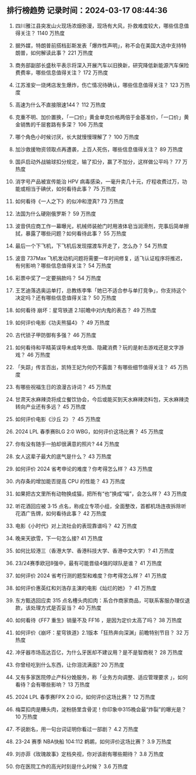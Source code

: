 
## 排行榜趋势 记录时间：2024-03-17 08:44:36
  
  1. 四川雅江县突发山火现场浓烟弥漫，现场有大风，扑救难度较大，哪些信息值得关注？ 1140 万热度
    
  2. 据外媒，特朗普前搭档彭斯发表「爆炸性声明」，称不会在美国大选中支持特朗普，如何解读此事？ 221 万热度
    
  3. 商务部副部长盛秋平表示将深入开展汽车以旧换新，研究降低新能源汽车保险费费率，哪些信息值得关注？ 172 万热度
    
  4. 江苏淮安一烧烤店发生爆炸，伤亡情况待确认，哪些信息值得关注？ 123 万热度
    
  5. 高速为什么不直接限速144？ 112 万热度
    
  6. 克重不明、加价置换，「一口价」黄金单克价格两倍于金基准价，「一口价」黄金销售的千层套路有多深？ 106 万热度
    
  7. 哪个角色小时候讨厌，长大就慢慢理解了？ 100 万热度
    
  8. 加沙救援物资领取点再遭袭，上百人死伤，哪些信息值得关注？ 89 万热度
    
  9. 国乒启动外战输球扣分规定，输了扣分，赢了不加分，这样做公平吗？ 77 万热度
    
  10. 消字号产品被宣传能治 HPV 病毒感染，一毫升卖几十元，疗程收费过万，功能或相当于碘伏，如何看待此事？ 75 万热度
    
  11. 如何看待《一人之下》的似冲和澄真? 73 万热度
    
  12. 法国为什么硬刚俄罗斯？ 59 万热度
    
  13. 波音供应商工作一幕曝光，机械师装舱门时用液体皂当润滑剂，完事后简单擦拭，暴露了哪些问题？如何看待此事？ 55 万热度
    
  14. 最后一个下飞机，下飞机后发现摆渡车开走了，怎么办？ 54 万热度
    
  15. 波音 737Max 飞机发动机问题将需要一年时间修复，适飞认证程序将推迟，有何影响？哪些信息值得关注？ 54 万热度
    
  16. 彩票中奖了一定要捐款吗？ 54 万热度
    
  17. 王艺迪落选奥运单打，总教练李隼「她已不适合参与单打竞争」，你支持这个决定吗？还有哪些信息值得关注？ 50 万热度
    
  18. 如何看待 崩坏：星穹铁道 2.1前瞻中对内鬼的表态？ 49 万热度
    
  19. 如何评价电影《功夫熊猫4》？ 49 万热度
    
  20. 古代锁子甲防御有多强？ 46 万热度
    
  21. 如何看待和平精英误导未成年充值、隐藏消费？玩的是射击游戏还是文字游戏？ 46 万热度
    
  22. 「失踪」传言百出，凯特王妃为何仍不露面？有哪些细节值得关注？ 45 万热度
    
  23. 有哪些祝福生日的浪漫古诗词？ 45 万热度
    
  24. 甘肃天水麻辣烫将成立餐饮协会，今后或能买到天水麻辣烫料包，天水麻辣烫转向产业还有多远？ 45 万热度
    
  25. 如何评价电影《沙丘 2》？ 45 万热度
    
  26. 2024 LPL 春季赛BLG 2:0 WBG，如何评价这场比赛？ 45 万热度
    
  27. 你有没有随手一拍却很满意的照片? 44 万热度
    
  28. 女人这辈子最大的底气是什么？ 43 万热度
    
  29. 如何评价 2024 省考申论的难度？你考得怎么样？ 43 万热度
    
  30. 内存条的增加能否提高 CPU 的性能？ 43 万热度
    
  31. 如果把古文里所有动物换成猫，把所有“也”换成“喵”，会怎么样？ 43 万热度
    
  32. 听花酒回应被 3·15 点名，称成立专项小组，全面整改，首都机场连夜拆除听花酒广告牌，如何看待此事？ 42 万热度
    
  33. 电影《小时代》对上流社会的表现靠谱吗？ 42 万热度
    
  34. 晚来天欲雪，下一句怎么接? 41 万热度
    
  35. 如何比较港三（香港大学、香港科技大学、香港中文大学）? 41 万热度
    
  36. 23/24赛季欧冠8强中，最有可能晋级4强的球队是谁？ 41 万热度
    
  37. 如何评价 2024 省考行测的题型和难度？你考得怎么样？ 41 万热度
    
  38. 如何评价惠英红和刘浩存主演的电影《灿烂的她》？ 41 万热度
    
  39. 东方甄选回应卖 315 点名槽头肉扣肉：系合作商家商品，可联系客服办理仅退款，该处理方式是否妥当？ 40 万热度
    
  40. 如何看待《FF7 重生》销量不及 FF16 ，是因为定价太高了吗？ 38 万热度
    
  41. 如何评价《崩坏：星穹铁道》2.1版本「狂热奔向深渊」前瞻特别节目？ 32 万热度
    
  42. 冲牙器市场高达百亿，为什么牙医却不建议用？是不是智商税？ 28 万热度
    
  43. 你曾经吃到什么东西，让你泪流满面? 20 万热度
    
  44. 又有多家医院停止产科分娩服务，称「业务方向调整、适应管理要求 」，如何看待？会有哪些影响？ 13 万热度
    
  45. 2024 LPL 春季赛FPX 2:0 iG，如何评价这场比赛？ 12 万热度
    
  46. 梅菜扣肉是糟头肉，淀粉肠里含骨泥！你印象中315晚会最“炸裂”的曝光是？ 10 万热度
    
  47. 不说剧名，用一句台词证明你看过一部剧？ 4.2 万热度
    
  48. 23-24 赛季 NBA快船 104:112 鹈鹕，如何评价这场比赛？ 3.9 万热度
    
  49. 刘亦菲《玫瑰故事》定档央视，你对该剧有哪些期待？ 3.8 万热度
    
  50. 你在医院工作的高光时刻是什么时候？ 3.6 万热度
    